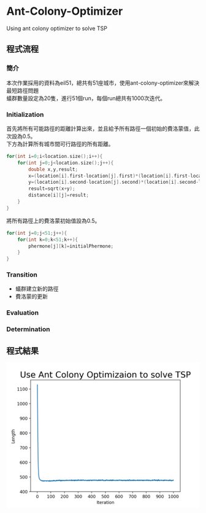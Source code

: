 # Ant-Colony-Optimizer
Using ant colony optimizer to solve TSP
## 程式流程
### 簡介
本次作業採用的資料為eil51，總共有51座城市，使用ant-colony-optimizer來解決最短路徑問題<br>
蟻群數量設定為20隻，進行51個run，每個run總共有1000次迭代。
### Initialization
首先將所有可能路徑的距離計算出來，並且給予所有路徑一個初始的費洛蒙值，此次設為0.5。<br>
下方為計算所有城市間可行路徑的所有距離。
```c
for(int i=0;i<location.size();i++){
	for(int j=0;j<location.size();j++){
		double x,y,result;
		x=(location[i].first-location[j].first)*(location[i].first-location[j].first);
		y=(location[i].second-location[j].second)*(location[i].second-location[j].second);
		result=sqrt(x+y);
		distance[i][j]=result;
	}
}
```
將所有路徑上的費洛蒙初始值設為0.5。<br>
```c
for(int j=0;j<51;j++){
	for(int k=0;k<51;k++){
		phermone[j][k]=initialPhermone;
	}
}
```
### Transition
* 蟻群建立新的路徑
* 費洛蒙的更新
### Evaluation

### Determination
## 程式結果
![](https://github.com/chaoyen199611/Ant-Colony-Optimizer/blob/main/Figure_1.png)
